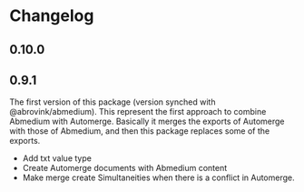 # Changelog

## 0.10.0

## 0.9.1

The first version of this package (version synched with @abrovink/abmedium). This represent the first approach to combine Abmedium with Automerge. Basically it merges the exports of Automerge with those of Abmedium, and then this package replaces some of the exports.

- Add txt value type
- Create Automerge documents with Abmedium content
- Make merge create Simultaneities when there is a conflict in Automerge.
